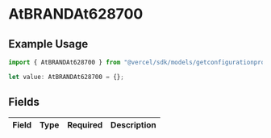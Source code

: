 # AtBRANDAt628700

## Example Usage

```typescript
import { AtBRANDAt628700 } from "@vercel/sdk/models/getconfigurationproductsop.js";

let value: AtBRANDAt628700 = {};
```

## Fields

| Field       | Type        | Required    | Description |
| ----------- | ----------- | ----------- | ----------- |